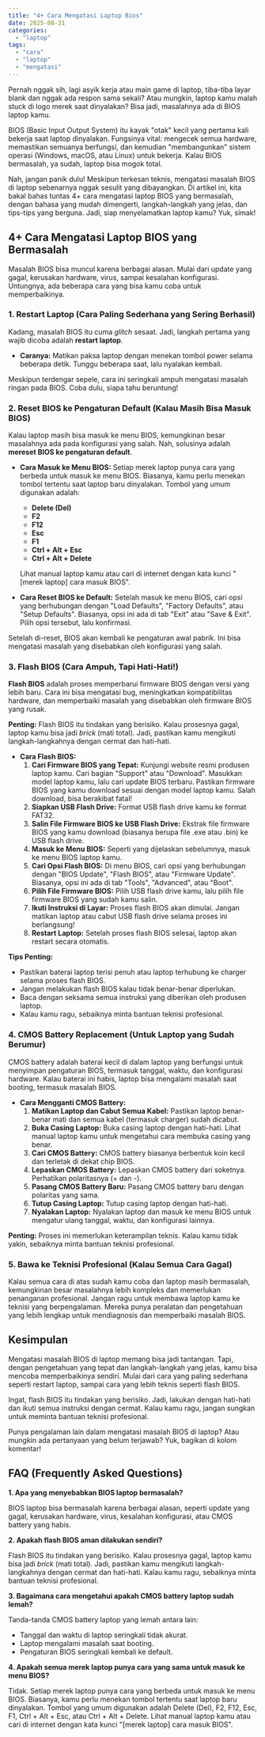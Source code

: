 ```yaml
---
title: "4+ Cara Mengatasi Laptop Bios"
date: 2025-08-31
categories: 
  - "laptop"
tags: 
  - "cara"
  - "laptop"
  - "mengatasi"
---
```


Pernah nggak sih, lagi asyik kerja atau main game di laptop, tiba-tiba layar blank dan nggak ada respon sama sekali? Atau mungkin, laptop kamu malah stuck di logo merek saat dinyalakan? Bisa jadi, masalahnya ada di BIOS laptop kamu.

BIOS (Basic Input Output System) itu kayak "otak" kecil yang pertama kali bekerja saat laptop dinyalakan. Fungsinya vital: mengecek semua hardware, memastikan semuanya berfungsi, dan kemudian "membangunkan" sistem operasi (Windows, macOS, atau Linux) untuk bekerja. Kalau BIOS bermasalah, ya sudah, laptop bisa mogok total.

Nah, jangan panik dulu! Meskipun terkesan teknis, mengatasi masalah BIOS di laptop sebenarnya nggak sesulit yang dibayangkan. Di artikel ini, kita bakal bahas tuntas 4+ cara mengatasi laptop BIOS yang bermasalah, dengan bahasa yang mudah dimengerti, langkah-langkah yang jelas, dan tips-tips yang berguna. Jadi, siap menyelamatkan laptop kamu? Yuk, simak!

## 4+ Cara Mengatasi Laptop BIOS yang Bermasalah

Masalah BIOS bisa muncul karena berbagai alasan. Mulai dari update yang gagal, kerusakan hardware, virus, sampai kesalahan konfigurasi. Untungnya, ada beberapa cara yang bisa kamu coba untuk memperbaikinya.

### 1\. Restart Laptop (Cara Paling Sederhana yang Sering Berhasil)

Kadang, masalah BIOS itu cuma _glitch_ sesaat. Jadi, langkah pertama yang wajib dicoba adalah **restart laptop**.

- **Caranya:** Matikan paksa laptop dengan menekan tombol power selama beberapa detik. Tunggu beberapa saat, lalu nyalakan kembali.

Meskipun terdengar sepele, cara ini seringkali ampuh mengatasi masalah ringan pada BIOS. Coba dulu, siapa tahu beruntung!

### 2\. Reset BIOS ke Pengaturan Default (Kalau Masih Bisa Masuk BIOS)

Kalau laptop masih bisa masuk ke menu BIOS, kemungkinan besar masalahnya ada pada konfigurasi yang salah. Nah, solusinya adalah **mereset BIOS ke pengaturan default**.

- **Cara Masuk ke Menu BIOS:** Setiap merek laptop punya cara yang berbeda untuk masuk ke menu BIOS. Biasanya, kamu perlu menekan tombol tertentu saat laptop baru dinyalakan. Tombol yang umum digunakan adalah:
    
    - **Delete (Del)**
    - **F2**
    - **F12**
    - **Esc**
    - **F1**
    - **Ctrl + Alt + Esc**
    - **Ctrl + Alt + Delete**
    
    Lihat manual laptop kamu atau cari di internet dengan kata kunci "\[merek laptop\] cara masuk BIOS".
    
- **Cara Reset BIOS ke Default:** Setelah masuk ke menu BIOS, cari opsi yang berhubungan dengan "Load Defaults", "Factory Defaults", atau "Setup Defaults". Biasanya, opsi ini ada di tab "Exit" atau "Save & Exit". Pilih opsi tersebut, lalu konfirmasi.
    

Setelah di-reset, BIOS akan kembali ke pengaturan awal pabrik. Ini bisa mengatasi masalah yang disebabkan oleh konfigurasi yang salah.

### 3\. Flash BIOS (Cara Ampuh, Tapi Hati-Hati!)

**Flash BIOS** adalah proses memperbarui firmware BIOS dengan versi yang lebih baru. Cara ini bisa mengatasi bug, meningkatkan kompatibilitas hardware, dan memperbaiki masalah yang disebabkan oleh firmware BIOS yang rusak.

**Penting:** Flash BIOS itu tindakan yang berisiko. Kalau prosesnya gagal, laptop kamu bisa jadi _brick_ (mati total). Jadi, pastikan kamu mengikuti langkah-langkahnya dengan cermat dan hati-hati.

- **Cara Flash BIOS:**
    1. **Cari Firmware BIOS yang Tepat:** Kunjungi website resmi produsen laptop kamu. Cari bagian "Support" atau "Download". Masukkan model laptop kamu, lalu cari update BIOS terbaru. Pastikan firmware BIOS yang kamu download sesuai dengan model laptop kamu. Salah download, bisa berakibat fatal!
    2. **Siapkan USB Flash Drive:** Format USB flash drive kamu ke format FAT32.
    3. **Salin File Firmware BIOS ke USB Flash Drive:** Ekstrak file firmware BIOS yang kamu download (biasanya berupa file .exe atau .bin) ke USB flash drive.
    4. **Masuk ke Menu BIOS:** Seperti yang dijelaskan sebelumnya, masuk ke menu BIOS laptop kamu.
    5. **Cari Opsi Flash BIOS:** Di menu BIOS, cari opsi yang berhubungan dengan "BIOS Update", "Flash BIOS", atau "Firmware Update". Biasanya, opsi ini ada di tab "Tools", "Advanced", atau "Boot".
    6. **Pilih File Firmware BIOS:** Pilih USB flash drive kamu, lalu pilih file firmware BIOS yang sudah kamu salin.
    7. **Ikuti Instruksi di Layar:** Proses flash BIOS akan dimulai. Jangan matikan laptop atau cabut USB flash drive selama proses ini berlangsung!
    8. **Restart Laptop:** Setelah proses flash BIOS selesai, laptop akan restart secara otomatis.

**Tips Penting:**

- Pastikan baterai laptop terisi penuh atau laptop terhubung ke charger selama proses flash BIOS.
- Jangan melakukan flash BIOS kalau tidak benar-benar diperlukan.
- Baca dengan seksama semua instruksi yang diberikan oleh produsen laptop.
- Kalau kamu ragu, sebaiknya minta bantuan teknisi profesional.

### 4\. CMOS Battery Replacement (Untuk Laptop yang Sudah Berumur)

CMOS battery adalah baterai kecil di dalam laptop yang berfungsi untuk menyimpan pengaturan BIOS, termasuk tanggal, waktu, dan konfigurasi hardware. Kalau baterai ini habis, laptop bisa mengalami masalah saat booting, termasuk masalah BIOS.

- **Cara Mengganti CMOS Battery:**
    1. **Matikan Laptop dan Cabut Semua Kabel:** Pastikan laptop benar-benar mati dan semua kabel (termasuk charger) sudah dicabut.
    2. **Buka Casing Laptop:** Buka casing laptop dengan hati-hati. Lihat manual laptop kamu untuk mengetahui cara membuka casing yang benar.
    3. **Cari CMOS Battery:** CMOS battery biasanya berbentuk koin kecil dan terletak di dekat chip BIOS.
    4. **Lepaskan CMOS Battery:** Lepaskan CMOS battery dari soketnya. Perhatikan polaritasnya (+ dan -).
    5. **Pasang CMOS Battery Baru:** Pasang CMOS battery baru dengan polaritas yang sama.
    6. **Tutup Casing Laptop:** Tutup casing laptop dengan hati-hati.
    7. **Nyalakan Laptop:** Nyalakan laptop dan masuk ke menu BIOS untuk mengatur ulang tanggal, waktu, dan konfigurasi lainnya.

**Penting:** Proses ini memerlukan keterampilan teknis. Kalau kamu tidak yakin, sebaiknya minta bantuan teknisi profesional.

### 5\. Bawa ke Teknisi Profesional (Kalau Semua Cara Gagal)

Kalau semua cara di atas sudah kamu coba dan laptop masih bermasalah, kemungkinan besar masalahnya lebih kompleks dan memerlukan penanganan profesional. Jangan ragu untuk membawa laptop kamu ke teknisi yang berpengalaman. Mereka punya peralatan dan pengetahuan yang lebih lengkap untuk mendiagnosis dan memperbaiki masalah BIOS.

## Kesimpulan

Mengatasi masalah BIOS di laptop memang bisa jadi tantangan. Tapi, dengan pengetahuan yang tepat dan langkah-langkah yang jelas, kamu bisa mencoba memperbaikinya sendiri. Mulai dari cara yang paling sederhana seperti restart laptop, sampai cara yang lebih teknis seperti flash BIOS.

Ingat, flash BIOS itu tindakan yang berisiko. Jadi, lakukan dengan hati-hati dan ikuti semua instruksi dengan cermat. Kalau kamu ragu, jangan sungkan untuk meminta bantuan teknisi profesional.

Punya pengalaman lain dalam mengatasi masalah BIOS di laptop? Atau mungkin ada pertanyaan yang belum terjawab? Yuk, bagikan di kolom komentar!

## FAQ (Frequently Asked Questions)

**1\. Apa yang menyebabkan BIOS laptop bermasalah?**

BIOS laptop bisa bermasalah karena berbagai alasan, seperti update yang gagal, kerusakan hardware, virus, kesalahan konfigurasi, atau CMOS battery yang habis.

**2\. Apakah flash BIOS aman dilakukan sendiri?**

Flash BIOS itu tindakan yang berisiko. Kalau prosesnya gagal, laptop kamu bisa jadi _brick_ (mati total). Jadi, pastikan kamu mengikuti langkah-langkahnya dengan cermat dan hati-hati. Kalau kamu ragu, sebaiknya minta bantuan teknisi profesional.

**3\. Bagaimana cara mengetahui apakah CMOS battery laptop sudah lemah?**

Tanda-tanda CMOS battery laptop yang lemah antara lain:

- Tanggal dan waktu di laptop seringkali tidak akurat.
- Laptop mengalami masalah saat booting.
- Pengaturan BIOS seringkali kembali ke default.

**4\. Apakah semua merek laptop punya cara yang sama untuk masuk ke menu BIOS?**

Tidak. Setiap merek laptop punya cara yang berbeda untuk masuk ke menu BIOS. Biasanya, kamu perlu menekan tombol tertentu saat laptop baru dinyalakan. Tombol yang umum digunakan adalah Delete (Del), F2, F12, Esc, F1, Ctrl + Alt + Esc, atau Ctrl + Alt + Delete. Lihat manual laptop kamu atau cari di internet dengan kata kunci "\[merek laptop\] cara masuk BIOS".
